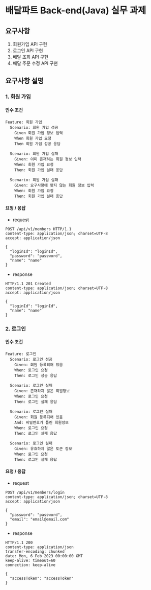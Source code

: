 # 배달파트 Back-end(Java) 실무 과제

## 요구사항
1. 회원가입 API 구현
2. 로그인 API 구현
3. 배달 조회 API 구현
4. 배달 주문 수정 API 구현

## 요구사항 설명
### 1. 회원 가입
#### 인수 조건
```text
Feature: 회원 가입
  Scenario: 회원 가입 성공
    Given 회원 가입 정보 입력
    When 회원 가입 요청
    Then 회원 가입 성공 응답
    
  Scenario: 회원 가입 실패
    Given: 이미 존재하는 회원 정보 입력
    When: 회원 가입 요청
    Then: 회원 가입 실패 응답
 
  Scenario: 회원 가입 실패
    Given: 요구사항에 맞지 않는 회원 정보 입력
    When: 회원 가입 요청
    Then: 회원 가입 실패 응답
```

#### 요청 / 응답
- request
```http request
POST /api/v1/members HTTP/1.1
content-type: application/json; charset=UTF-8
accept: application/json

{
  "loginId": "loginId",
  "password": "password",
  "name": "name"
}
```

- response
```http request
HTTP/1.1 201 Created
content-type: application/json; charset=UTF-8
accept: application/json

{
  "loginId": "loginId",
  "name": "name"
}
```

### 2. 로그인
#### 인수 조건
```text
Feature: 로그인
  Scenario: 로그인 성공
    Given: 회원 등록되어 있음
    When: 로그인 요청
    Then: 로그인 성공 응답

  Scenario: 로그인 실패
    Given: 존재하지 않은 회원정보
    When: 로그인 요청
    Then: 로그인 실패 응답

  Scenario: 로그인 실패
    Given: 회원 등록되어 있음
    And: 비밀번호가 틀린 회원정보
    When: 로그인 요청
    Then: 로그인 실패 응답

  Scenario: 로그인 실패
    Given: 유효하지 않은 토큰 정보
    When: 로그인 요청
    Then: 로그인 실패 응답
```

#### 요청 / 응답
- request
```http request
POST /api/v1/members/login
content-type: application/json; charset=UTF-8
accept: application/json

{
  "password": "password",
  "email": "email@email.com"
}
```

- response
```http request
HTTP/1.1 200
content-type: application/json
transfer-encoding: chunked
date: Mon, 6 Feb 2023 00:00:00 GMT
keep-alive: timeout=60
connection: keep-alive

{
  "accessToken": "accessToken"
}
```
